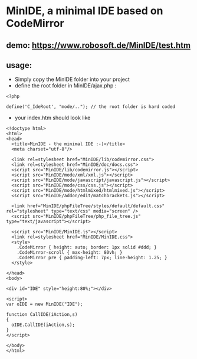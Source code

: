 # MinIDE, a minimal IDE based on CodeMirror

## demo: https://www.robosoft.de/MinIDE/test.htm

## usage:

- Simply copy the MinIDE folder into your project
- define the root folder in MinIDE/ajax.php :
```
<?php

define('C_IdeRoot',	"mode/.."); // the root folder is hard coded
```
- your index.htm should look like

```
<!doctype html>
<html>
<head>
  <title>MinIDE - the minimal IDE :-)</title>
  <meta charset="utf-8"/>

  <link rel=stylesheet href="MinIDE/lib/codemirror.css">
  <link rel=stylesheet href="MinIDE/doc/docs.css">
  <script src="MinIDE/lib/codemirror.js"></script>
  <script src="MinIDE/mode/xml/xml.js"></script>
  <script src="MinIDE/mode/javascript/javascript.js"></script>
  <script src="MinIDE/mode/css/css.js"></script>
  <script src="MinIDE/mode/htmlmixed/htmlmixed.js"></script>
  <script src="MinIDE/addon/edit/matchbrackets.js"></script>

  <link href="MinIDE/phpFileTree/styles/default/default.css" rel="stylesheet" type="text/css" media="screen" />
  <script src="MinIDE/phpFileTree/php_file_tree.js" type="text/javascript"></script>

  <script src="MinIDE/MinIDE.js"></script>
  <link rel=stylesheet href="MinIDE/MinIDE.css">
  <style>
    .CodeMirror { height: auto; border: 1px solid #ddd; }
    .CodeMirror-scroll { max-height: 80vh; }
    .CodeMirror pre { padding-left: 7px; line-height: 1.25; }
  </style>

</head>
<body>

<div id="IDE" style="height:80%;"></div>
    
<script>
var oIDE = new MinIDE("IDE");

function CallIDE(iAction,s)
{
  oIDE.CallIDE(iAction,s);
}
</script>

</body>
</html>
```

